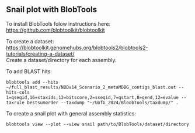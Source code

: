 ## Snail plot with BlobTools  

To install BlobTools folow instructions here: https://github.com/blobtoolkit/blobtoolkit  

To create a dataset: https://blobtoolkit.genomehubs.org/blobtools2/blobtools2-tutorials/creating-a-dataset/  
Create a dataset/directory for each assembly.  

To add BLAST hits:  
```
blobtools add --hits ~/full_blast_results/NBDv14_Scenario_2_metaMDBG_contigs_blast.out --hits-cols 1=qseqid,16=staxids,12=bitscore,2=sseqid,7=qstart,8=qend,12=evalue --taxrule bestsumorder --taxdump "~/UofG_2024/BloobTools/taxdump/" .
```

To create a snail plot with general assembly statistics:  
```
blobtools view --plot --view snail path/to/BlobTools/dataset/directory
```

